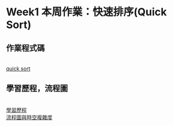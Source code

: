 # Week1 本周作業：快速排序(Quick Sort)
## 作業程式碼
<br>  [quick sort](https://github.com/Nyar8712/homework/blob/master/HW1/quick_sort_06170240.py)

## 學習歷程，流程圖
<br>  [學習歷程](https://github.com/Nyar8712/homework/blob/master/HW1/quick_sort_%E5%AD%B8%E7%BF%92%E6%AD%B7%E7%A8%8B_%E5%8E%9F%E7%90%86.ipynb)
<br>  [流程圖與時空複雜度](https://github.com/Nyar8712/homework/blob/master/HW1/%E6%B5%81%E7%A8%8B%E5%9C%96%E8%88%87%E6%99%82%E9%96%93%E8%A4%87%E9%9B%9C%E5%BA%A6.md)
